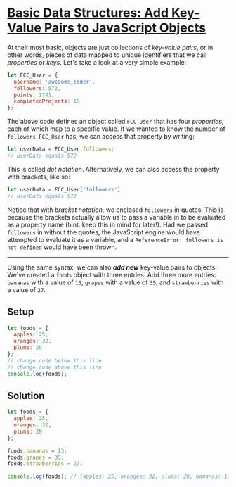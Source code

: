 # [Basic Data Structures: Add Key-Value Pairs to JavaScript Objects](https://learn.freecodecamp.org/javascript-algorithms-and-data-structures/basic-data-structures/add-key-value-pairs-to-javascript-objects)

At their most basic, objects are just collections of _key-value pairs_, or in other words, pieces of data mapped to unique identifiers that we call _properties_ or _keys_. Let's take a look at a very simple example:

```js
let FCC_User = {
  username: 'awesome_coder',
  followers: 572,
  points: 1741,
  completedProjects: 15
};
```

The above code defines an object called `FCC_User` that has four _properties_, each of which map to a specific value. If we wanted to know the number of `followers FCC_User` has, we can access that property by writing:

```js
let userData = FCC_User.followers;
// userData equals 572
```

This is called _dot notation_. Alternatively, we can also access the property with brackets, like so:

```js
let userData = FCC_User['followers']
// userData equals 572
```

Notice that with _bracket notation_, we enclosed `followers` in quotes. This is because the brackets actually allow us to pass a variable in to be evaluated as a property name (hint: keep this in mind for later!). Had we passed `followers` in without the quotes, the JavaScript engine would have attempted to evaluate it as a variable, and a `ReferenceError: followers is not defined` would have been thrown.

---

Using the same syntax, we can also **_add new_** key-value pairs to objects. We've created a `foods` object with three entries. Add three more entries: `bananas` with a value of `13`, `grapes` with a value of `35`, and `strawberries` with a value of `27`.

## Setup
```js
let foods = {
  apples: 25,
  oranges: 32,
  plums: 28
};
// change code below this line
// change code above this line
console.log(foods);
```

## Solution
```js
let foods = {
  apples: 25,
  oranges: 32,
  plums: 28
};

foods.bananas = 13;
foods.grapes = 35;
foods.strawberries = 27;

console.log(foods); // {apples: 25, oranges: 32, plums: 28, bananas: 13, grapes: 35, oranges: 32, plums: 28, strawberries: 27}
```